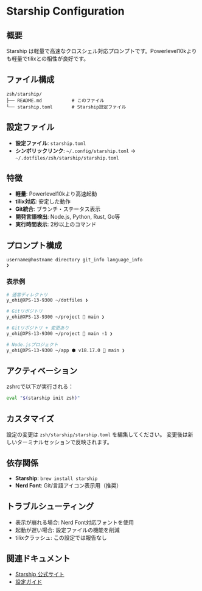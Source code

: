 # Starship Configuration

## 概要
Starship は軽量で高速なクロスシェル対応プロンプトです。Powerlevel10kよりも軽量でtilixとの相性が良好です。

## ファイル構成
```
zsh/starship/
├── README.md           # このファイル
└── starship.toml       # Starship設定ファイル
```

## 設定ファイル
- **設定ファイル**: `starship.toml`
- **シンボリックリンク**: `~/.config/starship.toml` → `~/.dotfiles/zsh/starship/starship.toml`

## 特徴
- **軽量**: Powerlevel10kより高速起動
- **tilix対応**: 安定した動作
- **Git統合**: ブランチ・ステータス表示
- **開発言語検出**: Node.js, Python, Rust, Go等
- **実行時間表示**: 2秒以上のコマンド

## プロンプト構成
```
username@hostname directory git_info language_info
❯
```

### 表示例
```bash
# 通常ディレクトリ
y_ohi@XPS-13-9300 ~/dotfiles ❯

# Gitリポジトリ
y_ohi@XPS-13-9300 ~/project 🌱 main ❯

# Gitリポジトリ + 変更あり
y_ohi@XPS-13-9300 ~/project 🌱 main ⇡1 ❯

# Node.jsプロジェクト
y_ohi@XPS-13-9300 ~/app ⬢ v18.17.0 🌱 main ❯
```

## アクティベーション
zshrcで以下が実行される：
```bash
eval "$(starship init zsh)"
```

## カスタマイズ
設定の変更は `zsh/starship/starship.toml` を編集してください。
変更後は新しいターミナルセッションで反映されます。

## 依存関係
- **Starship**: `brew install starship`
- **Nerd Font**: Git/言語アイコン表示用（推奨）

## トラブルシューティング
- 表示が崩れる場合: Nerd Font対応フォントを使用
- 起動が遅い場合: 設定ファイルの機能を削減
- tilixクラッシュ: この設定では報告なし

## 関連ドキュメント
- [Starship 公式サイト](https://starship.rs/)
- [設定ガイド](https://starship.rs/config/)
